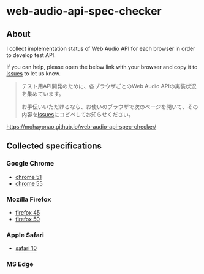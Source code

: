 # web-audio-api-spec-checker

## About

I collect implementation status of Web Audio API for each browser in order to develop test API.

If you can help, please open the below link with your browser and copy it to [Issues](https://github.com/mohayonao/web-audio-api-spec-checker/issues) to let us know.

> テスト用API開発のために、各ブラウザごとのWeb Audio APIの実装状況を集めています。
>
> お手伝いいただけるなら、お使いのブラウザで次のページを開いて、その内容を[Issues](https://github.com/mohayonao/web-audio-api-spec-checker/issues)にコピペしてお知らせください。

https://mohayonao.github.io/web-audio-api-spec-checker/

## Collected specifications
### Google Chrome
- [chrome 51](specs/chrome-51.js)
- [chrome 55](specs/chrome-55.js)

### Mozilla Firefox
- [firefox 45](specs/firefox-45.js)
- [firefox 50](specs/firefox-50.js)

### Apple Safari
- [safari 10](specs/safari-10.js)

### MS Edge
